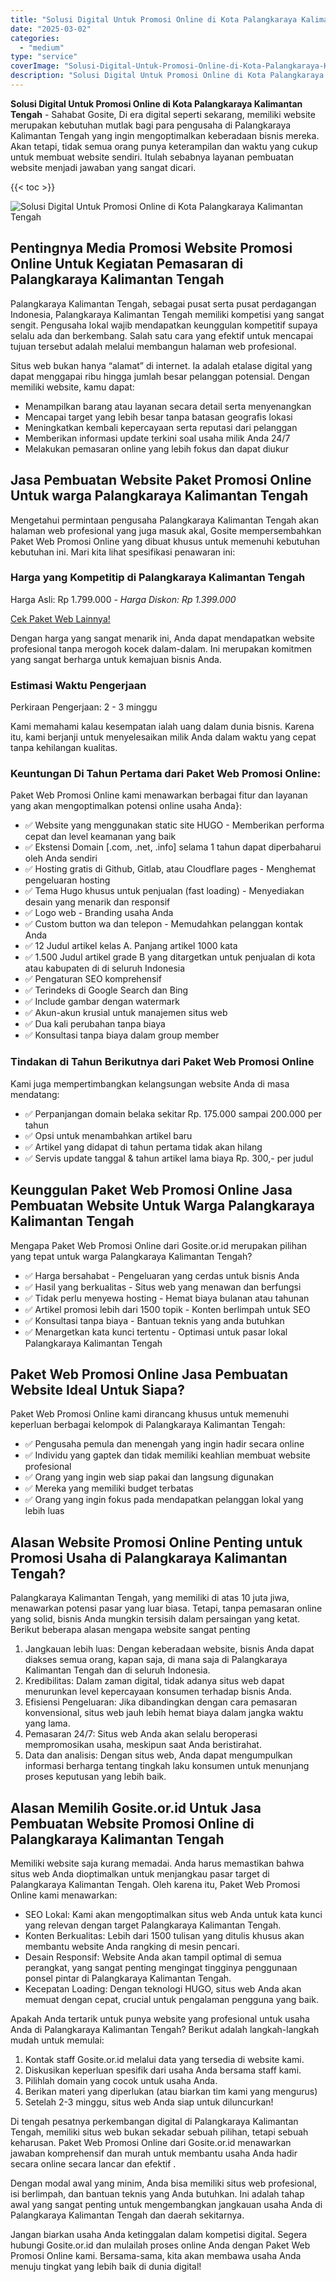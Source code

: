 ```yaml
---
title: "Solusi Digital Untuk Promosi Online di Kota Palangkaraya Kalimantan Tengah"
date: "2025-03-02"
categories: 
  - "medium"
type: "service"
coverImage: "Solusi-Digital-Untuk-Promosi-Online-di-Kota-Palangkaraya-Kalimantan-Tengah.png"
description: "Solusi Digital Untuk Promosi Online di Kota Palangkaraya Kalimantan Tengah. Jangan biarkan usaha Anda ketinggalan dalam kompetisi digital. Segera hubungi Gos..."
---
```


**Solusi Digital Untuk Promosi Online di Kota Palangkaraya Kalimantan Tengah** - Sahabat Gosite, Di era digital seperti sekarang, memiliki website merupakan kebutuhan mutlak bagi para pengusaha di Palangkaraya Kalimantan Tengah yang ingin mengoptimalkan keberadaan bisnis mereka. Akan tetapi, tidak semua orang punya keterampilan dan waktu yang cukup untuk membuat website sendiri. Itulah sebabnya layanan pembuatan website menjadi jawaban yang sangat dicari.

{{< toc >}}

![Solusi Digital Untuk Promosi Online di Kota Palangkaraya Kalimantan Tengah](/images/medium/Solusi-Digital-Untuk-Promosi-Online-di-Kota-Palangkaraya-Kalimantan-Tengah.png)

## Pentingnya Media Promosi Website Promosi Online Untuk Kegiatan Pemasaran di Palangkaraya Kalimantan Tengah

Palangkaraya Kalimantan Tengah, sebagai pusat serta pusat perdagangan Indonesia, Palangkaraya Kalimantan Tengah memiliki kompetisi yang sangat sengit. Pengusaha lokal wajib mendapatkan keunggulan kompetitif supaya selalu ada dan berkembang. Salah satu cara yang efektif untuk mencapai tujuan tersebut adalah melalui membangun halaman web profesional.

Situs web bukan hanya “alamat” di internet. Ia adalah etalase digital yang dapat menggapai ribu hingga jumlah besar pelanggan potensial. Dengan memiliki website, kamu dapat:

- Menampilkan barang atau layanan secara detail serta menyenangkan
- Mencapai target yang lebih besar tanpa batasan geografis lokasi
- Meningkatkan kembali kepercayaan serta reputasi dari pelanggan
- Memberikan informasi update terkini soal usaha milik Anda 24/7
- Melakukan pemasaran online yang lebih fokus dan dapat diukur

## Jasa Pembuatan Website Paket Promosi Online Untuk warga Palangkaraya Kalimantan Tengah

Mengetahui permintaan pengusaha Palangkaraya Kalimantan Tengah akan halaman web profesional yang juga masuk akal, Gosite mempersembahkan Paket Web Promosi Online yang dibuat khusus untuk memenuhi kebutuhan kebutuhan ini. Mari kita lihat spesifikasi penawaran ini:

### Harga yang Kompetitip di Palangkaraya Kalimantan Tengah

<a class="cta-button">Harga Asli: Rp 1.799.000 - <em>Harga Diskon: Rp 1.399.000</em></a>

<a href="/jasa-web/" class="cta-button">Cek Paket Web Lainnya!</a>

Dengan harga yang sangat menarik ini, Anda dapat mendapatkan website profesional tanpa merogoh kocek dalam-dalam. Ini merupakan komitmen yang sangat berharga untuk kemajuan bisnis Anda.

### Estimasi Waktu Pengerjaan

Perkiraan Pengerjaan: 2 - 3 minggu

Kami memahami kalau kesempatan ialah uang dalam dunia bisnis. Karena itu, kami berjanji untuk menyelesaikan milik Anda dalam waktu yang cepat tanpa kehilangan kualitas.

### Keuntungan Di Tahun Pertama dari Paket Web Promosi Online:

Paket Web Promosi Online kami menawarkan berbagai fitur dan layanan yang akan mengoptimalkan potensi online usaha Anda}:

- ✅ Website yang menggunakan static site HUGO - Memberikan performa cepat dan level keamanan yang baik
- ✅ Ekstensi Domain \[.com, .net, .info\] selama 1 tahun dapat diperbaharui oleh Anda sendiri
- ✅ Hosting gratis di Github, Gitlab, atau Cloudflare pages - Menghemat pengeluaran hosting
- ✅ Tema Hugo khusus untuk penjualan (fast loading) - Menyediakan desain yang menarik dan responsif
- ✅ Logo web - Branding usaha Anda
- ✅ Custom button wa dan telepon - Memudahkan pelanggan kontak Anda
- ✅ 12 Judul artikel kelas A. Panjang artikel 1000 kata
- ✅ 1.500 Judul artikel grade B yang ditargetkan untuk penjualan di kota atau kabupaten di di seluruh Indonesia
- ✅ Pengaturan SEO komprehensif
- ✅ Terindeks di Google Search dan Bing
- ✅ Include gambar dengan watermark
- ✅ Akun-akun krusial untuk manajemen situs web
- ✅ Dua kali perubahan tanpa biaya
- ✅ Konsultasi tanpa biaya dalam group member

### Tindakan di Tahun Berikutnya dari Paket Web Promosi Online

Kami juga mempertimbangkan kelangsungan website Anda di masa mendatang:

- ✅ Perpanjangan domain belaka sekitar Rp. 175.000 sampai 200.000 per tahun
- ✅ Opsi untuk menambahkan artikel baru
- ✅ Artikel yang didapat di tahun pertama tidak akan hilang
- ✅ Servis update tanggal & tahun artikel lama biaya Rp. 300,- per judul

## Keunggulan Paket Web Promosi Online Jasa Pembuatan Website Untuk Warga Palangkaraya Kalimantan Tengah

Mengapa Paket Web Promosi Online dari Gosite.or.id merupakan pilihan yang tepat untuk warga Palangkaraya Kalimantan Tengah?

- ✅ Harga bersahabat - Pengeluaran yang cerdas untuk bisnis Anda
- ✅ Hasil yang berkualitas - Situs web yang menawan dan berfungsi
- ✅ Tidak perlu menyewa hosting - Hemat biaya bulanan atau tahunan
- ✅ Artikel promosi lebih dari 1500 topik - Konten berlimpah untuk SEO
- ✅ Konsultasi tanpa biaya - Bantuan teknis yang anda butuhkan
- ✅ Menargetkan kata kunci tertentu - Optimasi untuk pasar lokal Palangkaraya Kalimantan Tengah

## Paket Web Promosi Online Jasa Pembuatan Website Ideal Untuk Siapa?

Paket Web Promosi Online kami dirancang khusus untuk memenuhi keperluan berbagai kelompok di Palangkaraya Kalimantan Tengah:

- ✅ Pengusaha pemula dan menengah yang ingin hadir secara online
- ✅ Individu yang gaptek dan tidak memiliki keahlian membuat website profesional
- ✅ Orang yang ingin web siap pakai dan langsung digunakan
- ✅ Mereka yang memiliki budget terbatas
- ✅ Orang yang ingin fokus pada mendapatkan pelanggan lokal yang lebih luas

## Alasan Website Promosi Online Penting untuk Promosi Usaha di Palangkaraya Kalimantan Tengah?

Palangkaraya Kalimantan Tengah, yang memiliki di atas 10 juta jiwa, menawarkan potensi pasar yang luar biasa. Tetapi, tanpa pemasaran online yang solid, bisnis Anda mungkin tersisih dalam persaingan yang ketat. Berikut beberapa alasan mengapa website sangat penting

1. Jangkauan lebih luas: Dengan keberadaan website, bisnis Anda dapat diakses semua orang, kapan saja, di mana saja di Palangkaraya Kalimantan Tengah dan di seluruh Indonesia.
2. Kredibilitas: Dalam zaman digital, tidak adanya situs web dapat menurunkan level kepercayaan konsumen terhadap bisnis Anda.
3. Efisiensi Pengeluaran: Jika dibandingkan dengan cara pemasaran konvensional, situs web jauh lebih hemat biaya dalam jangka waktu yang lama.
4. Pemasaran 24/7: Situs web Anda akan selalu beroperasi mempromosikan usaha, meskipun saat Anda beristirahat.
5. Data dan analisis: Dengan situs web, Anda dapat mengumpulkan informasi berharga tentang tingkah laku konsumen untuk menunjang proses keputusan yang lebih baik.

## Alasan Memilih Gosite.or.id Untuk Jasa Pembuatan Website Promosi Online di Palangkaraya Kalimantan Tengah

Memiliki website saja kurang memadai. Anda harus memastikan bahwa situs web Anda dioptimalkan untuk menjangkau pasar target di Palangkaraya Kalimantan Tengah. Oleh karena itu, Paket Web Promosi Online kami menawarkan:

- SEO Lokal: Kami akan mengoptimalkan situs web Anda untuk kata kunci yang relevan dengan target Palangkaraya Kalimantan Tengah.
- Konten Berkualitas: Lebih dari 1500 tulisan yang ditulis khusus akan membantu website Anda rangking di mesin pencari.
- Desain Responsif: Website Anda akan tampil optimal di semua perangkat, yang sangat penting mengingat tingginya penggunaan ponsel pintar di Palangkaraya Kalimantan Tengah.
- Kecepatan Loading: Dengan teknologi HUGO, situs web Anda akan memuat dengan cepat, crucial untuk pengalaman pengguna yang baik.

Apakah Anda tertarik untuk punya website yang profesional untuk usaha Anda di Palangkaraya Kalimantan Tengah? Berikut adalah langkah-langkah mudah untuk memulai:

1. Kontak staff Gosite.or.id melalui data yang tersedia di website kami.
2. Diskusikan keperluan spesifik dari usaha Anda bersama staff kami.
3. Pilihlah domain yang cocok untuk usaha Anda.
4. Berikan materi yang diperlukan (atau biarkan tim kami yang mengurus)
5. Setelah 2-3 minggu, situs web Anda siap untuk diluncurkan!

Di tengah pesatnya perkembangan digital di Palangkaraya Kalimantan Tengah, memiliki situs web bukan sekadar sebuah pilihan, tetapi sebuah keharusan. Paket Web Promosi Online dari Gosite.or.id menawarkan jawaban komprehensif dan murah untuk membantu usaha Anda hadir secara online secara lancar dan efektif .

Dengan modal awal yang minim, Anda bisa memiliki situs web profesional, isi berlimpah, dan bantuan teknis yang Anda butuhkan. Ini adalah tahap awal yang sangat penting untuk mengembangkan jangkauan usaha Anda di Palangkaraya Kalimantan Tengah dan daerah sekitarnya.

Jangan biarkan usaha Anda ketinggalan dalam kompetisi digital. Segera hubungi Gosite.or.id dan mulailah proses online Anda dengan Paket Web Promosi Online kami. Bersama-sama, kita akan membawa usaha Anda menuju tingkat yang lebih baik di dunia digital!